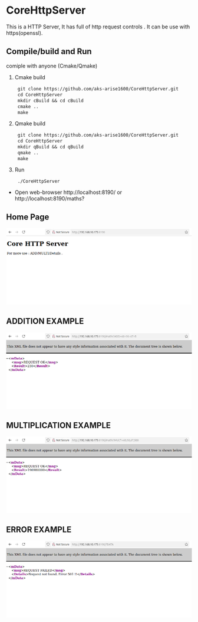 # CoreHttpServer 
This is a HTTP Server, It has full of http request controls . It can be use with https(openssl).


## Compile/build and Run

comiple with anyone (Cmake/Qmake)

1. Cmake build

		git clone https://github.com/aks-arise1600/CoreHttpServer.git
		cd CoreHttpServer
		mkdir cBuild && cd cBuild
		cmake ..
		make

2. Qmake build

		git clone https://github.com/aks-arise1600/CoreHttpServer.git
		cd CoreHttpServer
		mkdir qBuild && cd qBuild
		qmake ..
		make
		
3. Run

		./CoreHttpServer
		
* Open web-browser http://localhost:8190/ or http://localhost:8190/maths?

## Home Page

![alt text](https://github.com/aks-arise1600/CoreHttpServer/blob/main/docs/Screenshots/Screenshot000.png?raw=true)


## ADDITION EXAMPLE

![alt text](https://github.com/aks-arise1600/CoreHttpServer/blob/main/docs/Screenshots/Screenshot001.png?raw=true)

## MULTIPLICATION EXAMPLE

![alt text](https://github.com/aks-arise1600/CoreHttpServer/blob/main/docs/Screenshots/Screenshot002.png?raw=true)

## ERROR EXAMPLE

![alt text](https://github.com/aks-arise1600/CoreHttpServer/blob/main/docs/Screenshots/Screenshot003.png?raw=true)




